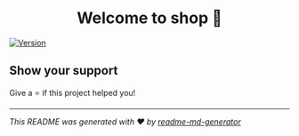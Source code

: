 <h1 align="center">Welcome to shop 👋</h1>
<p>
  <a href="https://www.npmjs.com/package/shop" target="_blank">
    <img alt="Version" src="https://img.shields.io/npm/v/shop.svg">
  </a>
</p>

## Show your support

Give a ⭐️ if this project helped you!

---

_This README was generated with ❤️ by [readme-md-generator](https://github.com/kefranabg/readme-md-generator)_
